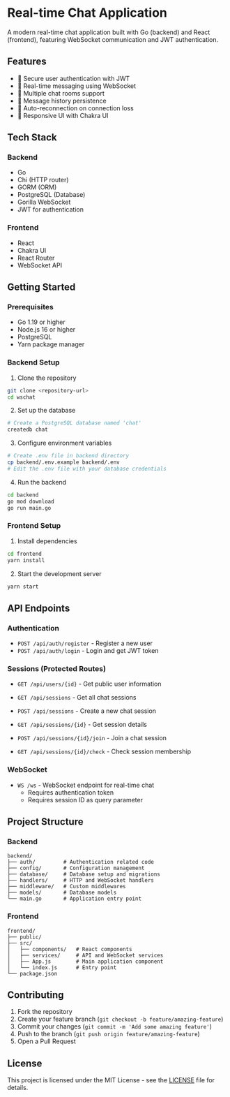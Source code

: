 # Real-time Chat Application

A modern real-time chat application built with Go (backend) and React (frontend), featuring WebSocket communication and JWT authentication.

## Features

- 🔐 Secure user authentication with JWT
- 💬 Real-time messaging using WebSocket
- 👥 Multiple chat rooms support
- 🔄 Message history persistence
- 🚀 Auto-reconnection on connection loss
- 📱 Responsive UI with Chakra UI

## Tech Stack

### Backend
- Go
- Chi (HTTP router)
- GORM (ORM)
- PostgreSQL (Database)
- Gorilla WebSocket
- JWT for authentication

### Frontend
- React
- Chakra UI
- React Router
- WebSocket API

## Getting Started

### Prerequisites
- Go 1.19 or higher
- Node.js 16 or higher
- PostgreSQL
- Yarn package manager

### Backend Setup
1. Clone the repository
```bash
git clone <repository-url>
cd wschat
```

2. Set up the database
```bash
# Create a PostgreSQL database named 'chat'
createdb chat
```

3. Configure environment variables
```bash
# Create .env file in backend directory
cp backend/.env.example backend/.env
# Edit the .env file with your database credentials
```

4. Run the backend
```bash
cd backend
go mod download
go run main.go
```

### Frontend Setup
1. Install dependencies
```bash
cd frontend
yarn install
```

2. Start the development server
```bash
yarn start
```

## API Endpoints

### Authentication
- `POST /api/auth/register` - Register a new user
- `POST /api/auth/login` - Login and get JWT token

### Sessions (Protected Routes)
- `GET /api/users/{id}` - Get public user information

- `GET /api/sessions` - Get all chat sessions
- `POST /api/sessions` - Create a new chat session
- `GET /api/sessions/{id}` - Get session details
- `POST /api/sessions/{id}/join` - Join a chat session
- `GET /api/sessions/{id}/check` - Check session membership

### WebSocket
- `WS /ws` - WebSocket endpoint for real-time chat
  - Requires authentication token
  - Requires session ID as query parameter

## Project Structure

### Backend
```
backend/
├── auth/         # Authentication related code
├── config/       # Configuration management
├── database/     # Database setup and migrations
├── handlers/     # HTTP and WebSocket handlers
├── middleware/   # Custom middlewares
├── models/       # Database models
└── main.go       # Application entry point
```

### Frontend
```
frontend/
├── public/
├── src/
│   ├── components/   # React components
│   ├── services/     # API and WebSocket services
│   ├── App.js        # Main application component
│   └── index.js      # Entry point
└── package.json
```

## Contributing

1. Fork the repository
2. Create your feature branch (`git checkout -b feature/amazing-feature`)
3. Commit your changes (`git commit -m 'Add some amazing feature'`)
4. Push to the branch (`git push origin feature/amazing-feature`)
5. Open a Pull Request

## License

This project is licensed under the MIT License - see the [LICENSE](LICENSE) file for details.

